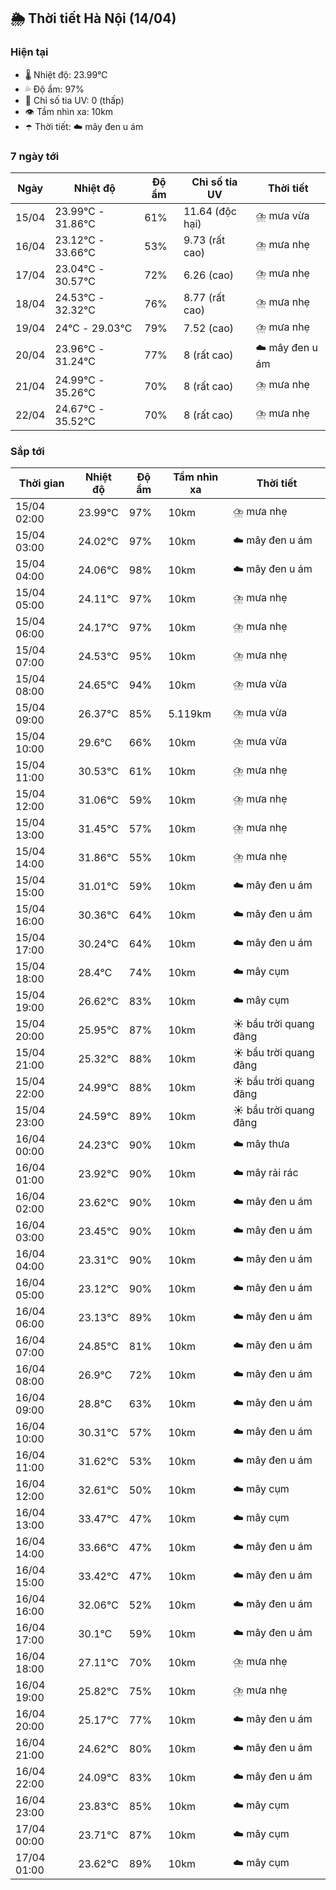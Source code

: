 ## 🌦️ Thời tiết Hà Nội (14/04)

### Hiện tại

- 🌡️ Nhiệt độ: 23.99℃
- 💦 Độ ẩm: 97%
- 🌟 Chỉ số tia UV: 0 (thấp)
- 👁️ Tầm nhìn xa: 10km
- ☂️ Thời tiết: ☁️ mây đen u ám

### 7 ngày tới

| Ngày | Nhiệt độ | Độ ẩm | Chỉ số tia UV | Thời tiết |
| --- | --- | --- | --- | --- |
| 15/04 | 23.99℃ - 31.86℃ | 61% | 11.64 (độc hại) | ⛈️ mưa vừa |
| 16/04 | 23.12℃ - 33.66℃ | 53% | 9.73 (rất cao) | ⛈️ mưa nhẹ |
| 17/04 | 23.04℃ - 30.57℃ | 72% | 6.26 (cao) | ⛈️ mưa nhẹ |
| 18/04 | 24.53℃ - 32.32℃ | 76% | 8.77 (rất cao) | ⛈️ mưa nhẹ |
| 19/04 | 24℃ - 29.03℃ | 79% | 7.52 (cao) | ⛈️ mưa nhẹ |
| 20/04 | 23.96℃ - 31.24℃ | 77% | 8 (rất cao) | ☁️ mây đen u ám |
| 21/04 | 24.99℃ - 35.26℃ | 70% | 8 (rất cao) | ⛈️ mưa nhẹ |
| 22/04 | 24.67℃ - 35.52℃ | 70% | 8 (rất cao) | ⛈️ mưa nhẹ |

### Sắp tới

| Thời gian | Nhiệt độ | Độ ẩm | Tầm nhìn xa | Thời tiết |
| --- | --- | --- | --- | --- |
| 15/04 02:00 | 23.99℃ | 97% | 10km | ⛈️ mưa nhẹ |
| 15/04 03:00 | 24.02℃ | 97% | 10km | ☁️ mây đen u ám |
| 15/04 04:00 | 24.06℃ | 98% | 10km | ☁️ mây đen u ám |
| 15/04 05:00 | 24.11℃ | 97% | 10km | ⛈️ mưa nhẹ |
| 15/04 06:00 | 24.17℃ | 97% | 10km | ⛈️ mưa nhẹ |
| 15/04 07:00 | 24.53℃ | 95% | 10km | ⛈️ mưa nhẹ |
| 15/04 08:00 | 24.65℃ | 94% | 10km | ⛈️ mưa vừa |
| 15/04 09:00 | 26.37℃ | 85% | 5.119km | ⛈️ mưa vừa |
| 15/04 10:00 | 29.6℃ | 66% | 10km | ⛈️ mưa vừa |
| 15/04 11:00 | 30.53℃ | 61% | 10km | ⛈️ mưa nhẹ |
| 15/04 12:00 | 31.06℃ | 59% | 10km | ⛈️ mưa nhẹ |
| 15/04 13:00 | 31.45℃ | 57% | 10km | ⛈️ mưa nhẹ |
| 15/04 14:00 | 31.86℃ | 55% | 10km | ⛈️ mưa nhẹ |
| 15/04 15:00 | 31.01℃ | 59% | 10km | ☁️ mây đen u ám |
| 15/04 16:00 | 30.36℃ | 64% | 10km | ☁️ mây đen u ám |
| 15/04 17:00 | 30.24℃ | 64% | 10km | ☁️ mây đen u ám |
| 15/04 18:00 | 28.4℃ | 74% | 10km | ☁️ mây cụm |
| 15/04 19:00 | 26.62℃ | 83% | 10km | ☁️ mây cụm |
| 15/04 20:00 | 25.95℃ | 87% | 10km | ☀️ bầu trời quang đãng |
| 15/04 21:00 | 25.32℃ | 88% | 10km | ☀️ bầu trời quang đãng |
| 15/04 22:00 | 24.99℃ | 88% | 10km | ☀️ bầu trời quang đãng |
| 15/04 23:00 | 24.59℃ | 89% | 10km | ☀️ bầu trời quang đãng |
| 16/04 00:00 | 24.23℃ | 90% | 10km | ☁️ mây thưa |
| 16/04 01:00 | 23.92℃ | 90% | 10km | ☁️ mây rải rác |
| 16/04 02:00 | 23.62℃ | 90% | 10km | ☁️ mây đen u ám |
| 16/04 03:00 | 23.45℃ | 90% | 10km | ☁️ mây đen u ám |
| 16/04 04:00 | 23.31℃ | 90% | 10km | ☁️ mây đen u ám |
| 16/04 05:00 | 23.12℃ | 90% | 10km | ☁️ mây đen u ám |
| 16/04 06:00 | 23.13℃ | 89% | 10km | ☁️ mây đen u ám |
| 16/04 07:00 | 24.85℃ | 81% | 10km | ☁️ mây đen u ám |
| 16/04 08:00 | 26.9℃ | 72% | 10km | ☁️ mây đen u ám |
| 16/04 09:00 | 28.8℃ | 63% | 10km | ☁️ mây đen u ám |
| 16/04 10:00 | 30.31℃ | 57% | 10km | ☁️ mây đen u ám |
| 16/04 11:00 | 31.62℃ | 53% | 10km | ☁️ mây đen u ám |
| 16/04 12:00 | 32.61℃ | 50% | 10km | ☁️ mây cụm |
| 16/04 13:00 | 33.47℃ | 47% | 10km | ☁️ mây cụm |
| 16/04 14:00 | 33.66℃ | 47% | 10km | ☁️ mây đen u ám |
| 16/04 15:00 | 33.42℃ | 47% | 10km | ☁️ mây đen u ám |
| 16/04 16:00 | 32.06℃ | 52% | 10km | ☁️ mây đen u ám |
| 16/04 17:00 | 30.1℃ | 59% | 10km | ☁️ mây đen u ám |
| 16/04 18:00 | 27.11℃ | 70% | 10km | ⛈️ mưa nhẹ |
| 16/04 19:00 | 25.82℃ | 75% | 10km | ⛈️ mưa nhẹ |
| 16/04 20:00 | 25.17℃ | 77% | 10km | ☁️ mây đen u ám |
| 16/04 21:00 | 24.62℃ | 80% | 10km | ☁️ mây đen u ám |
| 16/04 22:00 | 24.09℃ | 83% | 10km | ☁️ mây đen u ám |
| 16/04 23:00 | 23.83℃ | 85% | 10km | ☁️ mây cụm |
| 17/04 00:00 | 23.71℃ | 87% | 10km | ☁️ mây cụm |
| 17/04 01:00 | 23.62℃ | 89% | 10km | ☁️ mây cụm |
